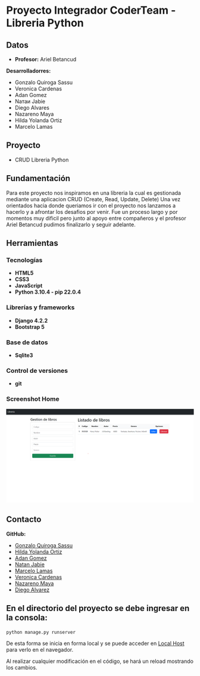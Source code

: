 # Proyecto Integrador CoderTeam - Libreria Python

## Datos

- **Profesor:** Ariel Betancud

 **Desarrolladorres:**
- Gonzalo Quiroga Sassu
- Veronica Cardenas
- Adan Gomez
- Nатаи Јаbiе
- Diego Alvares
- Nazareno Maya
- Hilda Yolanda Ortiz
- Marcelo Lamas
  
## Proyecto 
 - CRUD Libreria Python

## Fundamentación

Para este proyecto nos inspiramos en una libreria la cual es gestionada mediante una aplicacion CRUD (Create, Read, Update, Delete)
Una vez orientados hacia donde queriamos ir con el proyecto nos lanzamos a hacerlo y a afrontar los desafios por venir. Fue un proceso
largo y por momentos muy dificil pero junto al apoyo entre compañeros y el profesor Ariel Betancud pudimos finalizarlo y seguir adelante.

## Herramientas

### Tecnologías

- **HTML5**
- **CSS3**
- **JavaScript**
- **Python 3.10.4 - pip 22.0.4**

### Librerías y frameworks

- **Django 4.2.2**
- **Bootstrap 5**
  
### Base de datos

- **Sqlite3**

### Control de versiones

- **git**

### Screenshot Home

![Home](https://github.com/CodeSystem2022/Proyecto-Integrador-PYTHON-CoderTeam-Tercer-Semestre-2023/blob/main/Home.png)

## Contacto

**GitHub:** 
- [Gonzalo Quiroga Sassu](https://github.com/GonzaQ7)
- [Hilda Yolanda Ortiz](https://github.com/yolyhil)
- [Adan Gomez](https://github.com/2022Adan)
- [Natan Jabie](https://github.com/wildBlueTurtle)
- [Marcelo Lamas](https://github.com/MarceloLamas)
- [Veronica Cardenas](https://github.com/Verocardenas0794)
- [Nazareno Maya](https://github.com/nazarenomartin)
- [Diego Alvarez](https://github.com/DiegoFAlvarez97)

## En el directorio del proyecto se debe ingresar en la consola:

```
python manage.py runserver
```
De esta forma se inicia en forma local y se puede acceder en [Local Host](http://127.0.0.1:8000/) para verlo en el navegador.

Al realizar cualquier modificación en el código, se hará un reload mostrando los cambios.
